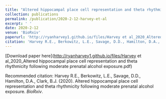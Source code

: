 ```yaml
---
title: "Altered hippocampal place cell representation and theta rhythmicity following moderate prenatal alcohol exposure"
collection: publications
permalink: /publication/2020-2-12-harvey-et-al
excerpt: ' '
date: 2020-2-12
venue: 'BioRxiv'
paperurl: 'http://ryanharvey1.github.io/files/Harvey et al_2020_Altered hippocampal place cell representation and theta rhythmicity following moderate prenatal alcohol exposure.pdf'
citation: 'Harvey R.E., Berkowitz, L.E., Savage, D.D., Hamilton, D.A., Clark, B.J. (2020). Altered hippocampal place cell representation and theta rhythmicity following moderate prenatal alcohol exposure. <i>BioRxiv</i>.'
---
```


[Download paper here](http://ryanharvey1.github.io/files/Harvey et al_2020_Altered hippocampal place cell representation and theta rhythmicity following moderate prenatal alcohol exposure.pdf)

Recommended citation: Harvey R.E., Berkowitz, L.E., Savage, D.D., Hamilton, D.A., Clark, B.J. (2020). Altered hippocampal place cell representation and theta rhythmicity following moderate prenatal alcohol exposure. <i>BioRxiv</i>.

